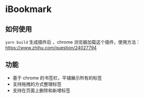 # iBookmark

## 如何使用

`yarn build` 生成插件后 ，chrome 浏览器加载这个插件，使用方法：https://www.zhihu.com/question/24027794

## 功能

- 基于 chrome 的书签栏，平铺展示所有的标签
- 支持拖拽的方式整理标签
- 支持在页面上删除和新增标签

